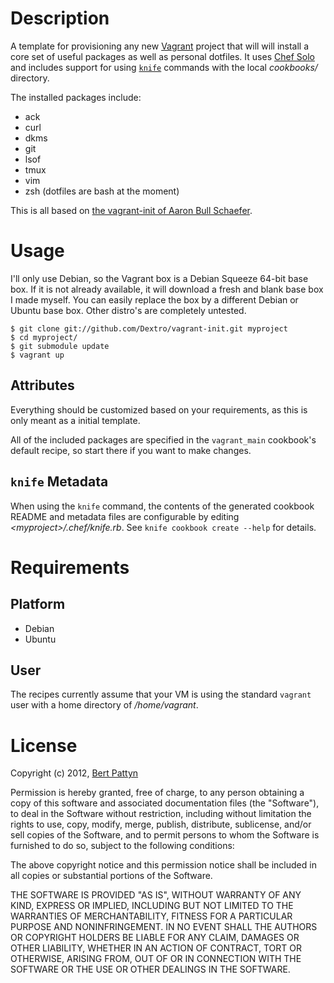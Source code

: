 Description
===========

A template for provisioning any new [Vagrant](http://vagrantup.com/)
project that will will install a core set of useful packages as well as
personal dotfiles. It uses [Chef Solo](http://vagrantup.com/docs/provisioners/chef_solo.html)
and includes support for using [`knife`](http://wiki.opscode.com/display/chef/Knife)
commands with the local _cookbooks/_ directory.

The installed packages include:

* ack
* curl
* dkms
* git
* lsof
* tmux
* vim
* zsh (dotfiles are bash at the moment)

This is all based on [the vagrant-init of Aaron Bull Schaefer](https://raw.github.com/elasticdog/vagrant-init).

Usage
=====

I'll only use Debian, so the Vagrant box is a Debian Squeeze 64-bit base box.
If it is not already available, it will download a fresh and blank base box
I made myself.
You can easily replace the box by a different Debian or Ubuntu base box.
Other distro's are completely untested.

    $ git clone git://github.com/Dextro/vagrant-init.git myproject
    $ cd myproject/
    $ git submodule update
    $ vagrant up

Attributes
----------

Everything should be customized based on your requirements, as this is
only meant as a initial template.

All of the included packages are specified in the `vagrant_main`
cookbook's default recipe, so start there if you want to make changes.

`knife` Metadata
----------------

When using the `knife` command, the contents of the generated cookbook
README and metadata files are configurable by editing _&lt;myproject&gt;/.chef/knife.rb_.
See `knife cookbook create --help` for details.

Requirements
============

Platform
--------

* Debian
* Ubuntu

User
----

The recipes currently assume that your VM is using the standard `vagrant`
user with a home directory of _/home/vagrant_.


License
=======

Copyright (c) 2012, [Bert Pattyn](mailto:bert@dextrose.be)

Permission is hereby granted, free of charge, to any person obtaining
a copy of this software and associated documentation files (the
"Software"), to deal in the Software without restriction, including
without limitation the rights to use, copy, modify, merge, publish,
distribute, sublicense, and/or sell copies of the Software, and to
permit persons to whom the Software is furnished to do so, subject to
the following conditions:

The above copyright notice and this permission notice shall be
included in all copies or substantial portions of the Software.

THE SOFTWARE IS PROVIDED "AS IS", WITHOUT WARRANTY OF ANY KIND,
EXPRESS OR IMPLIED, INCLUDING BUT NOT LIMITED TO THE WARRANTIES OF
MERCHANTABILITY, FITNESS FOR A PARTICULAR PURPOSE AND
NONINFRINGEMENT. IN NO EVENT SHALL THE AUTHORS OR COPYRIGHT HOLDERS BE
LIABLE FOR ANY CLAIM, DAMAGES OR OTHER LIABILITY, WHETHER IN AN ACTION
OF CONTRACT, TORT OR OTHERWISE, ARISING FROM, OUT OF OR IN CONNECTION
WITH THE SOFTWARE OR THE USE OR OTHER DEALINGS IN THE SOFTWARE.